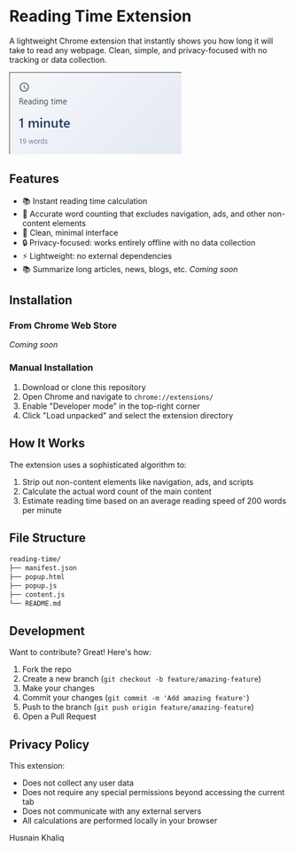 # Reading Time Extension

A lightweight Chrome extension that instantly shows you how long it will take to read any webpage. Clean, simple, and privacy-focused with no tracking or data collection.

![Reading Time Extension Screenshot](timeEstimSS.png)

## Features

- 📚 Instant reading time calculation
- 🎯 Accurate word counting that excludes navigation, ads, and other non-content elements
- 🎨 Clean, minimal interface
- 🔒 Privacy-focused: works entirely offline with no data collection
- ⚡ Lightweight: no external dependencies
- 📚 Summarize long articles, news, blogs, etc. *Coming soon*

## Installation

### From Chrome Web Store
*Coming soon*

### Manual Installation
1. Download or clone this repository
2. Open Chrome and navigate to `chrome://extensions/`
3. Enable "Developer mode" in the top-right corner
4. Click "Load unpacked" and select the extension directory

## How It Works

The extension uses a sophisticated algorithm to:
1. Strip out non-content elements like navigation, ads, and scripts
2. Calculate the actual word count of the main content
3. Estimate reading time based on an average reading speed of 200 words per minute

## File Structure
```
reading-time/
├── manifest.json
├── popup.html
├── popup.js
├── content.js
└── README.md
```

## Development

Want to contribute? Great! Here's how:

1. Fork the repo
2. Create a new branch (`git checkout -b feature/amazing-feature`)
3. Make your changes
4. Commit your changes (`git commit -m 'Add amazing feature'`)
5. Push to the branch (`git push origin feature/amazing-feature`)
6. Open a Pull Request

## Privacy Policy

This extension:
- Does not collect any user data
- Does not require any special permissions beyond accessing the current tab
- Does not communicate with any external servers
- All calculations are performed locally in your browser

Husnain Khaliq 
